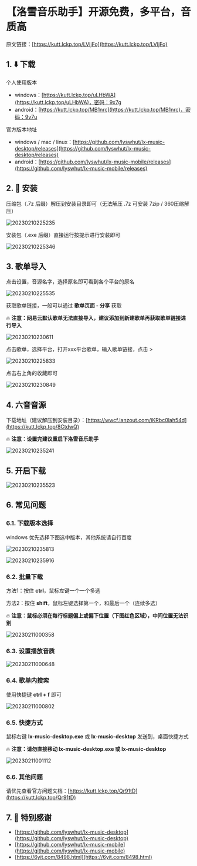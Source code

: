 # 【洛雪音乐助手】开源免费，多平台，音质高

原文链接：[https://kutt.lckp.top/LVIjFo](https://kutt.lckp.top/LVIjFo)

## 1. ⬇️ 下载

个人使用版本

- windows：[https://kutt.lckp.top/uLHbWA](https://kutt.lckp.top/uLHbWA)，密码：9x7g
- android：[https://kutt.lckp.top/MB1nrc](https://kutt.lckp.top/MB1nrc)，密码：9v7u

官方版本地址

- windows / mac / linux：[https://github.com/lyswhut/lx-music-desktop/releases](https://github.com/lyswhut/lx-music-desktop/releases)
- android：[https://github.com/lyswhut/lx-music-mobile/releases](https://github.com/lyswhut/lx-music-mobile/releases)

## 2. 🔩 安装

压缩包（.7z 后缀）解压到安装目录即可（无法解压 .7z 可安装 7zip / 360压缩解压）

![20230210225235](https://github.lckp.top/LuckyPuppy514/blog/main/洛雪音乐助手/图片/20230210225235.jpg)

安装包（.exe 后缀）直接运行按提示进行安装即可

![20230210225346](https://github.lckp.top/LuckyPuppy514/blog/main/洛雪音乐助手/图片/20230210225346.jpg)

## 3. 歌单导入

点击设置，音源名字，选择原名即可看到各个平台的原名

![20230210225535](https://github.lckp.top/LuckyPuppy514/blog/main/洛雪音乐助手/图片/20230210225535.jpg)

获取歌单链接，一般可以通过 **歌单页面 - 分享** 获取  

🔥 **注意：网易云默认歌单无法直接导入，建议添加到新建歌单再获取歌单链接进行导入**

![20230210230611](https://github.lckp.top/LuckyPuppy514/blog/main/洛雪音乐助手/图片/20230210230611.png)

点击歌单，选择平台，打开xxx平台歌单，输入歌单链接，点击 >

![20230210225833](https://github.lckp.top/LuckyPuppy514/blog/main/洛雪音乐助手/图片/20230210225833.jpg)

点击右上角的收藏即可

![20230210230849](https://github.lckp.top/LuckyPuppy514/blog/main/洛雪音乐助手/图片/20230210230849.jpg)

## 4. 六音音源

下载地址（建议解压到安装目录）：[https://wwcf.lanzout.com/iKRbc0lah54d](https://kutt.lckp.top/8CtdwQ)

🔥 **注意：设置完建议重启下洛雪音乐助手**

![20230210235241](https://github.lckp.top/LuckyPuppy514/blog/main/洛雪音乐助手/图片/20230210235241.jpg)

## 5. 开启下载

![20230210235523](https://github.lckp.top/LuckyPuppy514/blog/main/洛雪音乐助手/图片/20230210235523.jpg)

## 6. 常见问题

### 6.1. 下载版本选择

windows 优先选择下图选中版本，其他系统请自行百度

![20230210235813](https://github.lckp.top/LuckyPuppy514/blog/main/洛雪音乐助手/图片/20230210235813.png)

![20230210235916](https://github.lckp.top/LuckyPuppy514/blog/main/洛雪音乐助手/图片/20230210235916.png)

### 6.2. 批量下载

方法1：按住 **ctrl**，鼠标左键一个一个多选  

方法2：按住 **shift**，鼠标左键选择第一个，和最后一个（连续多选）  

🔥 **注意：鼠标必须在每行标题偏上或偏下位置（下图红色区域），中间位置无法识别**

![20230211000358](https://github.lckp.top/LuckyPuppy514/blog/main/洛雪音乐助手/图片/20230211000358.jpg)

### 6.3. 设置播放音质

![20230211000648](https://github.lckp.top/LuckyPuppy514/blog/main/洛雪音乐助手/图片/20230211000648.jpg)

### 6.4. 歌单内搜索

使用快捷键 **ctrl + f** 即可

![20230211000802](https://github.lckp.top/LuckyPuppy514/blog/main/洛雪音乐助手/图片/20230211000802.jpg)

### 6.5. 快捷方式

鼠标右键 **lx-music-desktop.exe** 或 **lx-music-desktop** 发送到，桌面快捷方式

🔥 **注意：请勿直接移动 lx-music-desktop.exe 或 lx-music-desktop**

![20230211001112](https://github.lckp.top/LuckyPuppy514/blog/main/洛雪音乐助手/图片/20230211001112.jpg)

### 6.6. 其他问题

请优先查看官方问题文档：[https://kutt.lckp.top/Qr91tD](https://kutt.lckp.top/Qr91tD)

## 7. 👏 特别感谢

- [https://github.com/lyswhut/lx-music-desktop](https://github.com/lyswhut/lx-music-desktop)
- [https://github.com/lyswhut/lx-music-mobile](https://github.com/lyswhut/lx-music-mobile)
- [https://6yit.com/8498.html](https://6yit.com/8498.html)
